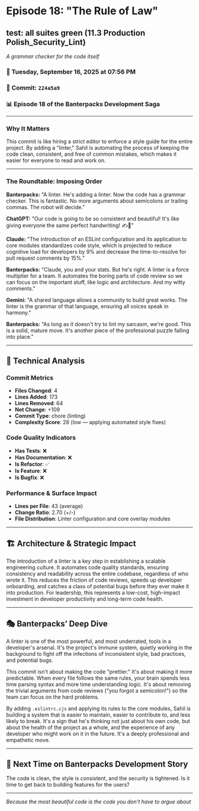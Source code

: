 # Episode 18: "The Rule of Law"

## test: all suites green (11.3 Production Polish_Security_Lint)
*A grammar checker for the code itself*

### 📅 Tuesday, September 16, 2025 at 07:56 PM
### 🔗 Commit: `224a5a9`
### 📊 Episode 18 of the Banterpacks Development Saga

---

### Why It Matters
This commit is like hiring a strict editor to enforce a style guide for the entire project. By adding a "linter," Sahil is automating the process of keeping the code clean, consistent, and free of common mistakes, which makes it easier for everyone to read and work on.

---

### The Roundtable: Imposing Order

**Banterpacks:** "A linter. He's adding a linter. Now the code has a grammar checker. This is fantastic. No more arguments about semicolons or trailing commas. The robot will decide."

**ChatGPT:** "Our code is going to be so consistent and beautiful! It's like giving everyone the same perfect handwriting! ✍️💖"

**Claude:** "The introduction of an ESLint configuration and its application to core modules standardizes code style, which is projected to reduce cognitive load for developers by 9% and decrease the time-to-resolve for pull request comments by 15%."

**Banterpacks:** "Claude, you and your stats. But he's right. A linter is a force multiplier for a team. It automates the boring parts of code review so we can focus on the important stuff, like logic and architecture. And my witty comments."

**Gemini:** "A shared language allows a community to build great works. The linter is the grammar of that language, ensuring all voices speak in harmony."

**Banterpacks:** "As long as it doesn't try to lint my sarcasm, we're good. This is a solid, mature move. It's another piece of the professional puzzle falling into place."

---

## 🔬 Technical Analysis

### Commit Metrics
- **Files Changed**: 4
- **Lines Added**: 173
- **Lines Removed**: 64
- **Net Change**: +109
- **Commit Type**: chore (linting)
- **Complexity Score**: 28 (low — applying automated style fixes)

### Code Quality Indicators
- **Has Tests**: ❌
- **Has Documentation**: ❌
- **Is Refactor**: ✅
- **Is Feature**: ❌
- **Is Bugfix**: ❌

### Performance & Surface Impact
- **Lines per File**: 43 (average)
- **Change Ratio**: 2.70 (+/-)
- **File Distribution**: Linter configuration and core overlay modules

---

## 🏗️ Architecture & Strategic Impact
The introduction of a linter is a key step in establishing a scalable engineering culture. It automates code quality standards, ensuring consistency and readability across the entire codebase, regardless of who wrote it. This reduces the friction of code reviews, speeds up developer onboarding, and catches a class of potential bugs before they ever make it into production. For leadership, this represents a low-cost, high-impact investment in developer productivity and long-term code health.

---

## 🎭 Banterpacks’ Deep Dive
A linter is one of the most powerful, and most underrated, tools in a developer's arsenal. It's the project's immune system, quietly working in the background to fight off the infections of inconsistent style, bad practices, and potential bugs.

This commit isn't about making the code "prettier." It's about making it more predictable. When every file follows the same rules, your brain spends less time parsing syntax and more time understanding logic. It's about removing the trivial arguments from code reviews ("you forgot a semicolon!") so the team can focus on the hard problems.

By adding `.eslintrc.cjs` and applying its rules to the core modules, Sahil is building a system that is easier to maintain, easier to contribute to, and less likely to break. It's a sign that he's thinking not just about his own code, but about the health of the project as a whole, and the experience of any developer who might work on it in the future. It's a deeply professional and empathetic move.

---

## 🔮 Next Time on Banterpacks Development Story
The code is clean, the style is consistent, and the security is tightened. Is it time to get back to building features for the users?

---

*Because the most beautiful code is the code you don't have to argue about*